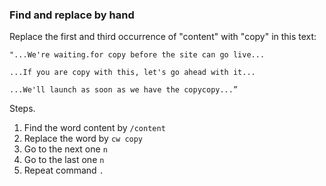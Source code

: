 ### Find and replace by hand

Replace the first and third occurrence of "content" with "copy" in this text:

```text
"...We're waiting.for copy before the site can go live...

...If you are copy with this, let's go ahead with it...

...We'll launch as soon as we have the copycopy...”
```

Steps.

1. Find the word content by `/content`
2. Replace the word by `cw copy`
3. Go to the next one `n`
4. Go to the last one `n`
5. Repeat command `.`
